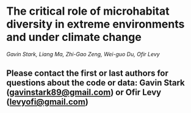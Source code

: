 # The critical role of microhabitat diversity in extreme environments and under climate change

_Gavin Stark, Liang Ma, Zhi-Gao Zeng, Wei-guo Du, Ofir Levy_

## Please contact the first or last authors for questions about the code or data: Gavin Stark (gavinstark89@gmail.com) or Ofir Levy (levyofi@gmail.com)
